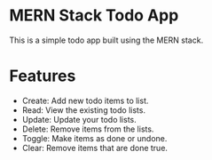 # MERN Stack Todo App

This is a simple todo app built using the MERN stack.

# Features
- Create: Add new todo items to list.
- Read: View the existing todo lists.
- Update: Update your todo lists.
- Delete: Remove items from the lists.
- Toggle: Make items as done or undone.
- Clear: Remove items that are done true.